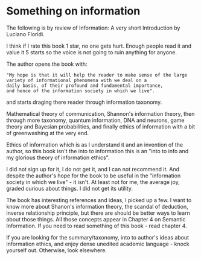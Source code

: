 # Something on information

The following is by review of Information: A very short Introduction by Luciano Floridi.


I think if I rate this book 1 star, no one gets hurt. Enough people read it and value it 5 starts so the voice is not going to ruin anything for anyone.

The author opens the book with: 
```
"My hope is that it will help the reader to make sense of the large
variety of informational phenomena with we deal on a
daily basis, of their profound and fundamental importance,
and hence of the information society in which we live".
```
and starts draging there reader through information taxonomy. 

Mathematical theory of communication, Shannon's information theory, then through more taxonomy, quantum information, DNA and neurons, game theory and Bayesian probabilities, and finally ethics of information with a bit of greenwashing at the very end. 

Ethics of information which is as I understand it and an invention of the author, so this book isn't the into to information this is an "into to info and my glorious theory of information ethics". 

I did not sign up for it, I do not get it, and I can not recommend it. And despite the author's hope for the book to be useful in the "information society in which we live" - it isn't. At least not for me, the average joy, graded curious about things. I did not get its utility. 

The book has interesting references and ideas, I picked up a few. I want to know more about Shanon's information theory, the scandal of deduction, inverse relationship principle, but there are should be better ways to learn about those things. All those concepts appear in Chapter 4 on Semantic Information. If you need to read something of this book - read chapter 4.

If you are looking for the summary/taxonomy, into to author's ideas about information ethics, and enjoy dense unedited academic language - knock yourself out. Otherwise, look elsewhere.


